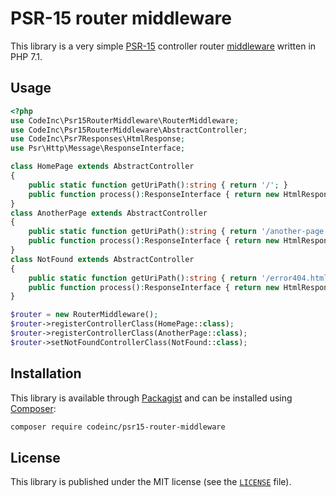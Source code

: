 # PSR-15 router middleware

This library is a very simple [PSR-15](https://www.php-fig.org/psr/psr-15/) controller router [middleware](https://www.php-fig.org/psr/psr-15/#22-psrhttpservermiddlewareinterface) written in PHP 7.1.

## Usage

```php
<?php
use CodeInc\Psr15RouterMiddleware\RouterMiddleware;
use CodeInc\Psr15RouterMiddleware\AbstractController;
use CodeInc\Psr7Responses\HtmlResponse;
use Psr\Http\Message\ResponseInterface;

class HomePage extends AbstractController 
{
    public static function getUriPath():string { return '/'; }   
    public function process():ResponseInterface { return new HtmlResponse("<h1>Hello world!</h1>"); }
}
class AnotherPage extends AbstractController
{
    public static function getUriPath():string { return '/another-page.html'; }   
    public function process():ResponseInterface { return new HtmlResponse("<h1>Another page</h1>"); }
}
class NotFound extends AbstractController
{
    public static function getUriPath():string { return '/error404.html'; }   
    public function process():ResponseInterface { return new HtmlResponse("<h1>Page not found</h1>"); }
}

$router = new RouterMiddleware();
$router->registerControllerClass(HomePage::class);
$router->registerControllerClass(AnotherPage::class);
$router->setNotFoundControllerClass(NotFound::class);
```

## Installation

This library is available through [Packagist](https://packagist.org/packages/codeinc/psr15-router-middleware) and can be installed using [Composer](https://getcomposer.org/): 

```bash
composer require codeinc/psr15-router-middleware
```

## License 
This library is published under the MIT license (see the [`LICENSE`](LICENSE) file).


